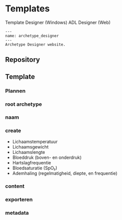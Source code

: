 # Templates


Template Designer (Windows)
ADL Designer (Web)

```{figure} ./figures/archetype_designer.png
---
name: archetype_designer
---
Archetype Designer website.
```

## Repository

## Template

### Plannen

### root archetype

### naam

### create

- Lichaamstemperatuur
- Lichaamsgewicht
- Lichaamslengte
- Bloeddruk (boven- en onderdruk)
- Hartslagfrequentie
- Bloedsaturatie (SpO₂)
- Ademhaling (regelmatigheid, diepte, en frequentie)

### content

### exporteren

### metadata
